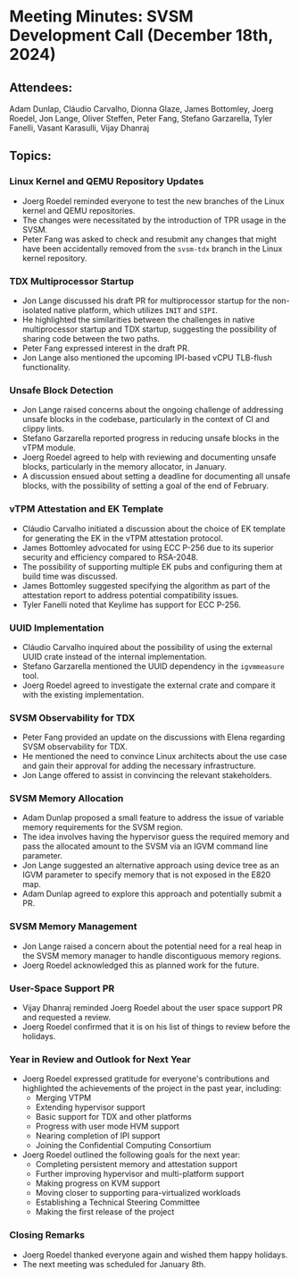 # Meeting Minutes: SVSM Development Call (December 18th, 2024)

## Attendees:

Adam Dunlap, Cláudio Carvalho, Dionna Glaze, James Bottomley, Joerg Roedel, Jon Lange, Oliver Steffen, Peter Fang, Stefano Garzarella, Tyler Fanelli, Vasant Karasulli, Vijay Dhanraj

## Topics:

### Linux Kernel and QEMU Repository Updates

* Joerg Roedel reminded everyone to test the new branches of the Linux kernel and QEMU repositories.
* The changes were necessitated by the introduction of TPR usage in the SVSM.
* Peter Fang was asked to check and resubmit any changes that might have been accidentally removed from the `svsm-tdx` branch in the Linux kernel repository.

### TDX Multiprocessor Startup

* Jon Lange discussed his draft PR for multiprocessor startup for the non-isolated native platform, which utilizes `INIT` and `SIPI`.
* He highlighted the similarities between the challenges in native multiprocessor startup and TDX startup, suggesting the possibility of sharing code between the two paths.
* Peter Fang expressed interest in the draft PR.
* Jon Lange also mentioned the upcoming IPI-based vCPU TLB-flush functionality.

### Unsafe Block Detection

* Jon Lange raised concerns about the ongoing challenge of addressing unsafe blocks in the codebase, particularly in the context of CI and clippy lints.
* Stefano Garzarella reported progress in reducing unsafe blocks in the vTPM module.
* Joerg Roedel agreed to help with reviewing and documenting unsafe blocks, particularly in the memory allocator, in January.
* A discussion ensued about setting a deadline for documenting all unsafe blocks, with the possibility of setting a goal of the end of February.

### vTPM Attestation and EK Template

* Cláudio Carvalho initiated a discussion about the choice of EK template for generating the EK in the vTPM attestation protocol.
* James Bottomley advocated for using ECC P-256 due to its superior security and efficiency compared to RSA-2048.
* The possibility of supporting multiple EK pubs and configuring them at build time was discussed.
* James Bottomley suggested specifying the algorithm as part of the attestation report to address potential compatibility issues.
* Tyler Fanelli noted that Keylime has support for ECC P-256.

### UUID Implementation

* Cláudio Carvalho inquired about the possibility of using the external UUID crate instead of the internal implementation.
* Stefano Garzarella mentioned the UUID dependency in the `igvmmeasure` tool.
* Joerg Roedel agreed to investigate the external crate and compare it with the existing implementation.

### SVSM Observability for TDX

* Peter Fang provided an update on the discussions with Elena regarding SVSM observability for TDX.
* He mentioned the need to convince Linux architects about the use case and gain their approval for adding the necessary infrastructure.
* Jon Lange offered to assist in convincing the relevant stakeholders.

### SVSM Memory Allocation

* Adam Dunlap proposed a small feature to address the issue of variable memory requirements for the SVSM region.
* The idea involves having the hypervisor guess the required memory and pass the allocated amount to the SVSM via an IGVM command line parameter.
* Jon Lange suggested an alternative approach using device tree as an IGVM parameter to specify memory that is not exposed in the E820 map.
* Adam Dunlap agreed to explore this approach and potentially submit a PR.

### SVSM Memory Management

* Jon Lange raised a concern about the potential need for a real heap in the SVSM memory manager to handle discontiguous memory regions.
* Joerg Roedel acknowledged this as planned work for the future.

### User-Space Support PR

* Vijay Dhanraj reminded Joerg Roedel about the user space support PR and requested a review.
* Joerg Roedel confirmed that it is on his list of things to review before the holidays.

### Year in Review and Outlook for Next Year

* Joerg Roedel expressed gratitude for everyone's contributions and highlighted the achievements of the project in the past year, including:
  * Merging VTPM
  * Extending hypervisor support
  * Basic support for TDX and other platforms
  * Progress with user mode HVM support
  * Nearing completion of IPI support
  * Joining the Confidential Computing Consortium
* Joerg Roedel outlined the following goals for the next year:
  * Completing persistent memory and attestation support
  * Further improving hypervisor and multi-platform support
  * Making progress on KVM support
  * Moving closer to supporting para-virtualized workloads
  * Establishing a Technical Steering Committee
  * Making the first release of the project

###  Closing Remarks

* Joerg Roedel thanked everyone again and wished them happy holidays.
* The next meeting was scheduled for January 8th.

